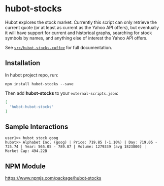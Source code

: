 # hubot-stocks

Hubot explores the stock market. Currently this script can only retrieve the current quote 
(or at least as current as the Yahoo API offers), but eventually it will have support
for current and historical graphs, searching for stock symbols by names, and anything
else of interest the Yahoo API offers.

See [`src/hubot-stocks.coffee`](src/hubot-stocks.coffee) for full documentation.

## Installation

In hubot project repo, run:

`npm install hubot-stocks --save`

Then add **hubot-stocks** to your `external-scripts.json`:

```json
[
  "hubot-hubot-stocks"
]
```

## Sample Interactions

```
user1>> hubot stock goog
hubot>> Alphabet Inc. (goog) | Price: 719.85 (-1.10%) | Day: 719.05 - 725.74 | Year: 565.05 - 789.87 | Volume: 1279339 (avg 1823800) | Market Cap: 494.22B
```

## NPM Module

https://www.npmjs.com/package/hubot-stocks
